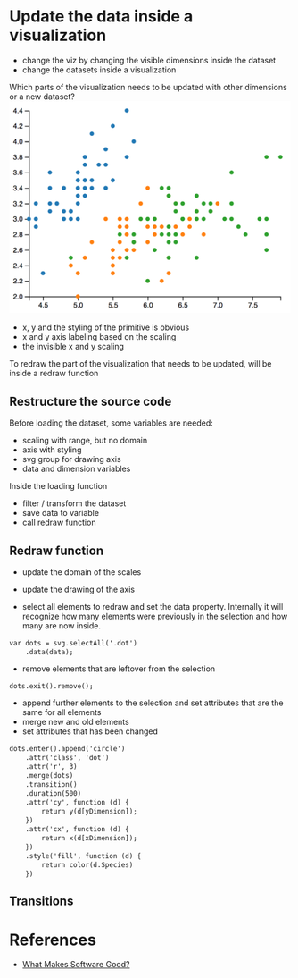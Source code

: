 # Update the data inside a visualization

* change the viz by changing the visible dimensions inside the dataset
* change the datasets inside a visualization

Which parts of the visualization needs to be updated with other dimensions or a new dataset?
![](iris.png)

* x, y and the styling of the primitive is obvious
* x and y axis labeling based on the scaling
* the invisible x and y scaling

To redraw the part of the visualization that needs to be updated, will be inside a redraw function

## Restructure the source code

Before loading the dataset, some variables are needed:

* scaling with range, but no domain
* axis with styling
* svg group for drawing axis
* data and dimension variables

Inside the loading function

* filter / transform the dataset
* save data to variable
* call redraw function

## Redraw function

* update the domain of the scales
* update the drawing of the axis

* select all elements to redraw and set the data property. Internally it will recognize how many elements were previously in the selection and how many are now inside.

```
var dots = svg.selectAll('.dot')
    .data(data);
```

* remove elements that are leftover from the selection

```
dots.exit().remove();
```

* append further elements to the selection and set attributes that are the same for all elements
* merge new and old elements
* set attributes that has been changed

```
dots.enter().append('circle')
    .attr('class', 'dot')
    .attr('r', 3)
    .merge(dots)
    .transition()
    .duration(500)
    .attr('cy', function (d) {
        return y(d[yDimension]);
    })
    .attr('cx', function (d) {
        return x(d[xDimension]);
    })
    .style('fill', function (d) {
        return color(d.Species)
    })
```

## Transitions


# References

* [What Makes Software Good?](https://medium.com/@mbostock/what-makes-software-good-943557f8a488)





